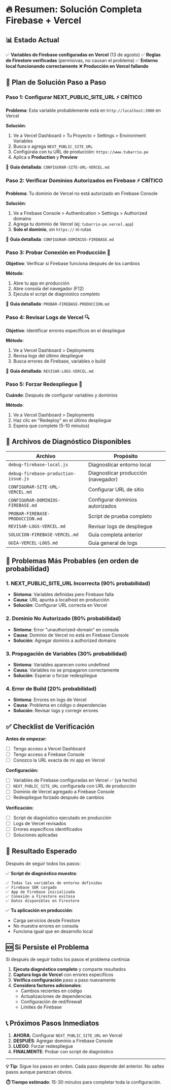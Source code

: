 # 🔥 Resumen: Solución Completa Firebase + Vercel

## 📊 Estado Actual

✅ **Variables de Firebase configuradas en Vercel** (13 de agosto)
✅ **Reglas de Firestore verificadas** (permisivas, no causan el problema)
✅ **Entorno local funcionando correctamente**
❌ **Producción en Vercel fallando**

## 🎯 Plan de Solución Paso a Paso

### Paso 1: Configurar NEXT_PUBLIC_SITE_URL ⚡ CRÍTICO

**Problema**: Esta variable probablemente está en `http://localhost:3000` en Vercel

**Solución**:
1. Ve a Vercel Dashboard > Tu Proyecto > Settings > Environment Variables
2. Busca o agrega `NEXT_PUBLIC_SITE_URL`
3. Configúrala con tu URL de producción: `https://www.tubarrio.pe`
4. Aplica a **Production** y **Preview**

📖 **Guía detallada**: `CONFIGURAR-SITE-URL-VERCEL.md`

### Paso 2: Verificar Dominios Autorizados en Firebase ⚡ CRÍTICO

**Problema**: Tu dominio de Vercel no está autorizado en Firebase Console

**Solución**:
1. Ve a Firebase Console > Authentication > Settings > Authorized domains
2. Agrega tu dominio de Vercel (ej: `tubarrio-pe.vercel.app`)
3. **Solo el dominio**, sin `https://` ni rutas

📖 **Guía detallada**: `CONFIGURAR-DOMINIOS-FIREBASE.md`

### Paso 3: Probar Conexión en Producción 🧪

**Objetivo**: Verificar si Firebase funciona después de los cambios

**Método**:
1. Abre tu app en producción
2. Abre consola del navegador (F12)
3. Ejecuta el script de diagnóstico completo

📖 **Guía detallada**: `PROBAR-FIREBASE-PRODUCCION.md`

### Paso 4: Revisar Logs de Vercel 🔍

**Objetivo**: Identificar errores específicos en el despliegue

**Método**:
1. Ve a Vercel Dashboard > Deployments
2. Revisa logs del último despliegue
3. Busca errores de Firebase, variables o build

📖 **Guía detallada**: `REVISAR-LOGS-VERCEL.md`

### Paso 5: Forzar Redespliegue 🔄

**Cuándo**: Después de configurar variables y dominios

**Método**:
1. Ve a Vercel Dashboard > Deployments
2. Haz clic en "Redeploy" en el último despliegue
3. Espera que complete (5-10 minutos)

## 📁 Archivos de Diagnóstico Disponibles

| Archivo | Propósito |
|---------|----------|
| `debug-firebase-local.js` | Diagnosticar entorno local |
| `debug-firebase-production-issue.js` | Diagnosticar producción (navegador) |
| `CONFIGURAR-SITE-URL-VERCEL.md` | Configurar URL de sitio |
| `CONFIGURAR-DOMINIOS-FIREBASE.md` | Configurar dominios autorizados |
| `PROBAR-FIREBASE-PRODUCCION.md` | Script de prueba completo |
| `REVISAR-LOGS-VERCEL.md` | Revisar logs de despliegue |
| `SOLUCION-FIREBASE-VERCEL.md` | Guía completa anterior |
| `GUIA-VERCEL-LOGS.md` | Guía general de logs |

## 🚨 Problemas Más Probables (en orden de probabilidad)

### 1. NEXT_PUBLIC_SITE_URL Incorrecta (90% probabilidad)
- **Síntoma**: Variables definidas pero Firebase falla
- **Causa**: URL apunta a localhost en producción
- **Solución**: Configurar URL correcta en Vercel

### 2. Dominio No Autorizado (80% probabilidad)
- **Síntoma**: Error "unauthorized-domain" en consola
- **Causa**: Dominio de Vercel no está en Firebase Console
- **Solución**: Agregar dominio a authorized domains

### 3. Propagación de Variables (30% probabilidad)
- **Síntoma**: Variables aparecen como undefined
- **Causa**: Variables no se propagaron correctamente
- **Solución**: Esperar o forzar redespliegue

### 4. Error de Build (20% probabilidad)
- **Síntoma**: Errores en logs de Vercel
- **Causa**: Problema en código o dependencias
- **Solución**: Revisar logs y corregir errores

## ✅ Checklist de Verificación

**Antes de empezar:**
- [ ] Tengo acceso a Vercel Dashboard
- [ ] Tengo acceso a Firebase Console
- [ ] Conozco la URL exacta de mi app en Vercel

**Configuración:**
- [ ] Variables de Firebase configuradas en Vercel ✅ (ya hecho)
- [ ] `NEXT_PUBLIC_SITE_URL` configurada con URL de producción
- [ ] Dominio de Vercel agregado a Firebase Console
- [ ] Redespliegue forzado después de cambios

**Verificación:**
- [ ] Script de diagnóstico ejecutado en producción
- [ ] Logs de Vercel revisados
- [ ] Errores específicos identificados
- [ ] Soluciones aplicadas

## 🎯 Resultado Esperado

Después de seguir todos los pasos:

✅ **Script de diagnóstico muestra**:
```
✅ Todas las variables de entorno definidas
✅ Firebase SDK cargado
✅ App de Firebase inicializada
✅ Conexión a Firestore exitosa
✅ Datos disponibles en Firestore
```

✅ **Tu aplicación en producción**:
- Carga servicios desde Firestore
- No muestra errores en consola
- Funciona igual que en desarrollo local

## 🆘 Si Persiste el Problema

Si después de seguir todos los pasos el problema continúa:

1. **Ejecuta diagnóstico completo** y comparte resultados
2. **Captura logs de Vercel** con errores específicos
3. **Verifica configuración** paso a paso nuevamente
4. **Considera factores adicionales**:
   - Cambios recientes en código
   - Actualizaciones de dependencias
   - Configuración de red/firewall
   - Límites de Firebase

## 📞 Próximos Pasos Inmediatos

1. **AHORA**: Configurar `NEXT_PUBLIC_SITE_URL` en Vercel
2. **DESPUÉS**: Agregar dominio a Firebase Console
3. **LUEGO**: Forzar redespliegue
4. **FINALMENTE**: Probar con script de diagnóstico

---

**💡 Tip**: Sigue los pasos en orden. Cada paso depende del anterior. No saltes pasos aunque parezcan obvios.

**⏱️ Tiempo estimado**: 15-30 minutos para completar toda la configuración.